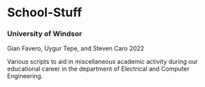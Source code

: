 # School-Stuff

### University of Windsor
Gian Favero, Uygur Tepe, and Steven Caro
2022

Various scripts to aid in miscellaneous academic activity during our educational career in the department of Electrical and Computer Engineering.
